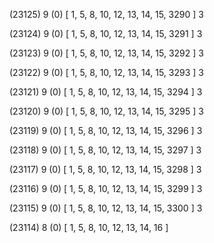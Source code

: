 (23125) 9 (0) [ 1, 5, 8, 10, 12, 13, 14, 15, 3290 ] 3 


(23124) 9 (0) [ 1, 5, 8, 10, 12, 13, 14, 15, 3291 ] 3 


(23123) 9 (0) [ 1, 5, 8, 10, 12, 13, 14, 15, 3292 ] 3 


(23122) 9 (0) [ 1, 5, 8, 10, 12, 13, 14, 15, 3293 ] 3 


(23121) 9 (0) [ 1, 5, 8, 10, 12, 13, 14, 15, 3294 ] 3 


(23120) 9 (0) [ 1, 5, 8, 10, 12, 13, 14, 15, 3295 ] 3 


(23119) 9 (0) [ 1, 5, 8, 10, 12, 13, 14, 15, 3296 ] 3 


(23118) 9 (0) [ 1, 5, 8, 10, 12, 13, 14, 15, 3297 ] 3 


(23117) 9 (0) [ 1, 5, 8, 10, 12, 13, 14, 15, 3298 ] 3 


(23116) 9 (0) [ 1, 5, 8, 10, 12, 13, 14, 15, 3299 ] 3 


(23115) 9 (0) [ 1, 5, 8, 10, 12, 13, 14, 15, 3300 ] 3 


(23114) 8 (0) [ 1, 5, 8, 10, 12, 13, 14, 16 ]  

